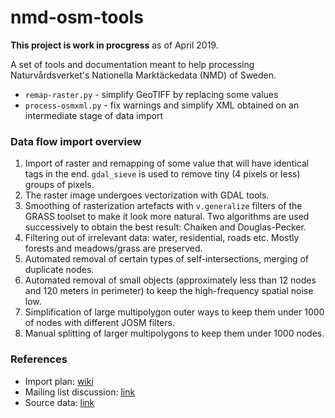 # nmd-osm-tools

**This project is work in procgress** as of April 2019.

A set of tools and documentation meant to help processing Naturvårdsverket's
Nationella Marktäckedata (NMD) of Sweden.

* `remap-raster.py` - simplify GeoTIFF by replacing some values
* `process-osmxml.py` - fix warnings and simplify XML obtained on an intermediate
  stage of data import

### Data flow import overview

1. Import of raster and remapping of some value that will have identical tags in the end. `gdal_sieve` is used to remove tiny (4 pixels or less) groups of pixels.
2. The raster image undergoes vectorization with GDAL tools.
2. Smoothing of rasterization artefacts with `v.generalize` filters of the GRASS toolset to make it look more natural. Two algorithms are used successively to obtain the best result: Chaiken and Douglas-Pecker.
3. Filtering out of irrelevant data: water, residential, roads etc. Mostly forests and meadows/grass are preserved.
4. Automated removal of certain types of self-intersections, merging of duplicate nodes.
5. Automated removal of small objects (approximately less than 12 nodes and 120 meters in perimeter) to keep the high-frequency spatial noise low.
6. Simplification of large multipolygon outer ways to keep them under 1000 of nodes with different JOSM filters.
7. Manual splitting of larger multipolygons to keep them under 1000 nodes.

### References

* Import plan: [wiki](https://wiki.openstreetmap.org/wiki/WikiProject_Sweden/NMD_2018_Import_Plan)
* Mailing list discussion: [link](https://lists.openstreetmap.org/pipermail/talk-se/2019-March/003537.html)
* Source data: [link](http://mdp.vic-metria.nu/miljodataportalen/GetMetaDataURL?metaDataURL=http://mdp01.vic-metria.nu/geonetwork/srv/en/csw?request=GetRecordById%21%21%21service=CSW%21%21%21version=2.0.2%21%21%21elementSetName=full%21%21%21id=8853721d-a466-4c01-afcc-9eae57b17b39%21%21%21outputSchema=csw:IsoRecord)

